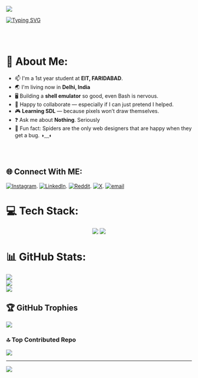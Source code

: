 ![](https://komarev.com/ghpvc/?username=DOCDOOOOM&color=blue)

[![Typing SVG](https://readme-typing-svg.herokuapp.com?font=Fira+Code&weight=500&size=30&letterSpacing=1px&duration=3000&pause=1000&color=4C6BF7&center=true&vCenter=true&width=500&height=80&lines=Hello+There!+%F0%9F%91%8B%F0%9F%8F%BB;I+am+Daksh+Verma!+)](https://git.io/typing-svg)

<br><br>

# 💫 About Me:
- 📫 I'm a 1st year student at **EIT, FARIDABAD**.
- 🌏 I'm living now in **Delhi, India**
- 🖥️ Building a **shell emulator** so good, even Bash is nervous.
- 🤝 Happy to collaborate — especially if I can just pretend I helped.
- 🎮 **Learning SDL** — because pixels won’t draw themselves.
- ❓ Ask me about **Nothing**. Seriously
- 🧠 Fun fact: Spiders are the only web designers that are happy when they get a bug. ◑﹏◐

<br><br>

## 🌐 Connect With ME:
[![Instagram](https://img.shields.io/badge/Instagram-%23E4405F.svg?logo=Instagram&logoColor=white)](https://instagram.com/dumb.drixx).
[![LinkedIn](https://img.shields.io/badge/LinkedIn-%230077B5.svg?logo=linkedin&logoColor=white)](https://linkedin.com/in/daksh-verma-76b865372).
[![Reddit](https://img.shields.io/badge/Reddit-%23FF4500.svg?logo=Reddit&logoColor=white)](https://reddit.com/user/Positive-Direction66).
[![X](https://img.shields.io/badge/X-black.svg?logo=X&logoColor=white)](https://x.com/DakshVermaaaaa).
[![email](https://img.shields.io/badge/Email-D14836?logo=gmail&logoColor=white)](mailto:dakshr117@gmail.com) 

# 💻 Tech Stack:
<div align="center">
    <img src="https://skillicons.dev/icons?i=html,css,vscode,github,git,powershell" />
    <img src="https://skillicons.dev/icons?i=c,cs,cpp,python,javascript" /><br>
</div>

# 📊 GitHub Stats:
![](https://github-readme-stats.vercel.app/api?username=DOCDOOOOM&theme=dark&hide_border=false&include_all_commits=false&count_private=false)
<br/>
![](https://nirzak-streak-stats.vercel.app/?user=DOCDOOOOM&theme=dark&hide_border=false)
<br/>
![](https://github-readme-stats.vercel.app/api/top-langs/?username=DOCDOOOOM&theme=dark&hide_border=false&include_all_commits=false&count_private=false&layout=compact)

## 🏆 GitHub Trophies
![](https://github-profile-trophy.vercel.app/?username=DOCDOOOOM&theme=radical&no-frame=false&no-bg=false&margin-w=4)

### 🔝 Top Contributed Repo
![](https://github-contributor-stats.vercel.app/api?username=DOCDOOOOM&limit=5&theme=dark&combine_all_yearly_contributions=true)

---
[![](https://visitcount.itsvg.in/api?id=DOCDOOOOM&icon=5&color=1)](https://visitcount.itsvg.in)


